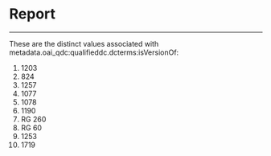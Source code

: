 # Report
---
These are the distinct values associated with metadata.oai_qdc:qualifieddc.dcterms:isVersionOf:

1. 1203
2. 824
3. 1257
4. 1077
5. 1078
6. 1190
7. RG 260
8. RG 60
9. 1253
10. 1719
